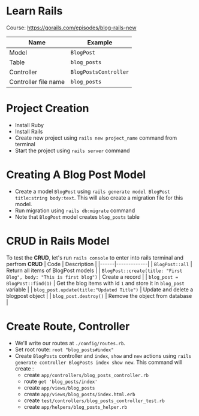# Learn Rails 
Course: https://gorails.com/episodes/blog-rails-new

| Name | Example |
|------|---------|
| Model | `BlogPost` |
| Table | `blog_posts` |
| Controller | `BlogPostsController` |
| Controller file name | `blog_posts` |

# Project Creation
- Install Ruby
- Install Rails
- Create new project using `rails new project_name` command from terminal
- Start the project using `rails server` command


# Creating A Blog Post Model

- Create a model `BlogPost` using `rails generate model BlogPost title:string body:text`. This will also create a migration file for this model.
- Run migration using `rails db:migrate` command
- Note that `BlogPost` model creates `blog_posts` table 


# CRUD in Rails Model

To test the **CRUD**, let's run `rails console` to enter into rails terminal and perfrom **CRUD**
| Code | Description |
|------|-------------|
| `BlogPost::all` | Return all items of BlogPost models |
| `BlogPost::create(title: "First Blog", body: "This is first blog")` |  Create a record |
| `blog_post = BlogPost::find(1)` | Get the blog items with id `1` and store it in `blog_post` variable |
| `blog_post.update(title:"Updated Title")` | Update and delete a blogpost object |
| `blog_post.destroy()` | Remove the object from database |


# Create Route, Controller

- We'll write our routes at `./config/routes.rb`. 
- Set root route: `root "blog_posts#index"`
- Create `BlogPosts` controller and `index`, `show` and `new` actions using `rails generate controller BlogPosts index show new`. This command will create : 
    - create    `app/controllers/blog_posts_controller.rb`
    - route     `get 'blog_posts/index'`
    - create    `app/views/blog_posts`
    - create    `app/views/blog_posts/index.html.erb`
    - create    `test/controllers/blog_posts_controller_test.rb`
    - create    `app/helpers/blog_posts_helper.rb`
